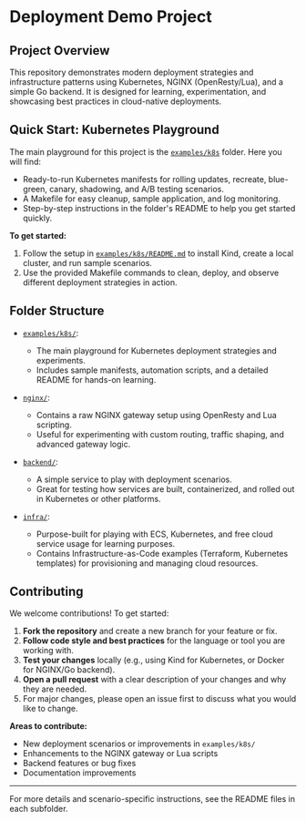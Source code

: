 # Deployment Demo Project

## Project Overview

This repository demonstrates modern deployment strategies and infrastructure patterns using Kubernetes, NGINX (OpenResty/Lua), and a simple Go backend. It is designed for learning, experimentation, and showcasing best practices in cloud-native deployments.

## Quick Start: Kubernetes Playground

The main playground for this project is the [`examples/k8s`](examples/k8s/) folder. Here you will find:
- Ready-to-run Kubernetes manifests for rolling updates, recreate, blue-green, canary, shadowing, and A/B testing scenarios.
- A Makefile for easy cleanup, sample application, and log monitoring.
- Step-by-step instructions in the folder's README to help you get started quickly.

**To get started:**
1. Follow the setup in [`examples/k8s/README.md`](examples/k8s/README.md) to install Kind, create a local cluster, and run sample scenarios.
2. Use the provided Makefile commands to clean, deploy, and observe different deployment strategies in action.

## Folder Structure

- [`examples/k8s/`](examples/k8s/):
  - The main playground for Kubernetes deployment strategies and experiments.
  - Includes sample manifests, automation scripts, and a detailed README for hands-on learning.

- [`nginx/`](nginx/):
  - Contains a raw NGINX gateway setup using OpenResty and Lua scripting.
  - Useful for experimenting with custom routing, traffic shaping, and advanced gateway logic.

- [`backend/`](backend/):
  - A simple service to play with deployment scenarios.
  - Great for testing how services are built, containerized, and rolled out in Kubernetes or other platforms.

- [`infra/`](infra/):
  - Purpose-built for playing with ECS, Kubernetes, and free cloud service usage for learning purposes.
  - Contains Infrastructure-as-Code examples (Terraform, Kubernetes templates) for provisioning and managing cloud resources.

## Contributing

We welcome contributions! To get started:

1. **Fork the repository** and create a new branch for your feature or fix.
2. **Follow code style and best practices** for the language or tool you are working with.
3. **Test your changes** locally (e.g., using Kind for Kubernetes, or Docker for NGINX/Go backend).
4. **Open a pull request** with a clear description of your changes and why they are needed.
5. For major changes, please open an issue first to discuss what you would like to change.

**Areas to contribute:**
- New deployment scenarios or improvements in `examples/k8s/`
- Enhancements to the NGINX gateway or Lua scripts
- Backend features or bug fixes
- Documentation improvements

---

For more details and scenario-specific instructions, see the README files in each subfolder. 